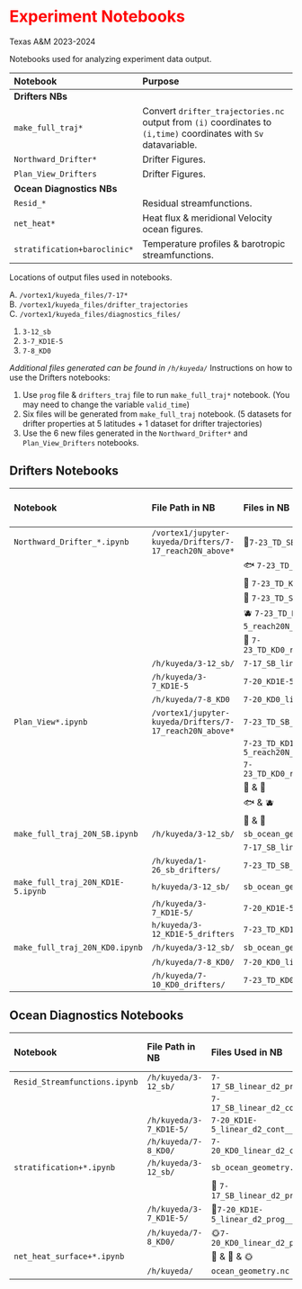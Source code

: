 # <font color='red'> Experiment Notebooks </font>
Texas A&M 2023-2024

Notebooks used for analyzing experiment data output. 

|Notebook | Purpose|
|:--| :--|
|**Drifters NBs** | |
|`make_full_traj*` | Convert `drifter_trajectories.nc` output from `(i)` coordinates to `(i,time)` coordinates with `Sv` datavariable. |
|`Northward_Drifter*`| Drifter Figures.|
|`Plan_View_Drifters`| Drifter Figures.|
|**Ocean Diagnostics NBs** | |
|`Resid_*`| Residual streamfunctions.|
|`net_heat*`| Heat flux \& meridional Velocity ocean figures.|
|`stratification+baroclinic*`| Temperature profiles & barotropic streamfunctions.|

Locations of output files used in notebooks.

A. `/vortex1/kuyeda_files/7-17*` \
B. `/vortex1/kuyeda_files/drifter_trajectories` \
C. `/vortex1/kuyeda_files/diagnostics_files/`  
  1. `3-12_sb`
  2. `3-7_KD1E-5` 
  3. `7-8_KD0`

*Additional files generated can be found in `/h/kuyeda/`*
Instructions on how to use the Drifters notebooks:
1. Use `prog` file \& `drifters_traj` file to run `make_full_traj*` notebook. (You may need to change the variable `valid_time`)
2. Six files will be generated from `make_full_traj` notebook. (5 datasets for drifter properties at 5 latitudes + 1 dataset for drifter trajectories)
3. Use the 6 new files generated in the `Northward_Drifter*` and `Plan_View_Drifters` notebooks.

## Drifters Notebooks 
|Notebook|File Path in NB| Files in NB| Vortex1 File Location|
|:--| :-- | :--|:--| 
|`Northward_Drifter_*.ipynb`|`/vortex1/jupyter-kuyeda/Drifters/7-17_reach20N_above*` | 🐙`7-23_TD_SB_above1000m_sb.nc`| A|
| | |🐟 `7-23_TD_KD1E-5_above1000m_KD1E-5.nc`|A|
| | |🐡 `7-23_TD_KD0_above1000m_KD0.nc`|A|
| | |🍓 `7-23_TD_SB_reach20N_above1000m_mintime_ds_*_SB.nc`| A|
| | |🫐 `7-23_TD_KD1E-5_reach20N_above1000m_mintime_ds_*_KD1E-5.nc`|A|
| | |🍋 `7-23_TD_KD0_reach20N_above1000m_mintime_ds_*_KD0.nc`|A|
| | `/h/kuyeda/3-12_sb/` | `7-17_SB_linear_d2_prog__1509_354.nc`|C1|
| |`/h/kuyeda/3-7_KD1E-5 ` | `7-20_KD1E-5_linear_d2_prog__1410_014.nc`| C2|
| | `/h/kuyeda/7-8_KD0`| `7-20_KD0_linear_d2_prog__1410_014.nc`|C3|
|`Plan_View*.ipynb`| `/vortex1/jupyter-kuyeda/Drifters/7-17_reach20N_above*`|`7-23_TD_SB_reach20N_above1000m_mintime_ds_10S_SB.nc` |A|
| | | `7-23_TD_KD1E-5_reach20N_above1000m_mintime_ds_10S_KD1E-5.nc`| A|
| | | `7-23_TD_KD0_reach20N_above1000m_mintime_ds_10S_KD0.nc`|A|
| | | 🐙 & 🍓|
| | | 🐟 & 🫐|
| | | 🐡 & 🍋|
|`make_full_traj_20N_SB.ipynb`| `/h/kuyeda/3-12_sb/`| `sb_ocean_geometry.nc`| 
| | | `7-17_SB_linear_d2_prog__1509_354.nc`|C1|
| | `/h/kuyeda/1-26_sb_drifters/` |`7-23_TD_SB_drifter_traj.nc` | B |
|`make_full_traj_20N_KD1E-5.ipynb`|`h/kuyeda/3-12_sb/`| `sb_ocean_geometry.nc`|C1|
| | `/h/kuyeda/3-7_KD1E-5/`|`7-20_KD1E-5_linear_d2_prog__1410_014.nc`|C2|
| | `h/kuyeda/3-12_KD1E-5_drifters`|`7-23_TD_KD1E-5_drifter_traj.nc`|B |
|`make_full_traj_20N_KD0.ipynb`| `/h/kuyeda/3-12_sb/`|`sb_ocean_geometry.nc`|C1|
| | `/h/kuyeda/7-8_KD0/` | `7-20_KD0_linear_d2_prog__1410_014.nc`|C3|
| | `/h/kuyeda/7-10_KD0_drifters/` | `7-23_TD_KD0_drifter_traj.nc`|B |

## Ocean Diagnostics Notebooks
|Notebook|File Path in NB| Files Used in NB| Vortex1 File Location|
|:--| :-- | :--|:--| 
|`Resid_Streamfunctions.ipynb`| `/h/kuyeda/3-12_sb/`| `7-17_SB_linear_d2_prog__1410_014.nc`|C1|
| | | `7-17_SB_linear_d2_cont__1405_014.nc`|C1|
| | `/h/kuyeda/3-7_KD1E-5/` | `7-20_KD1E-5_linear_d2_cont__1405_015.nc`|C2|
| | `/h/kuyeda/7-8_KD0/` | `7-20_KD0_linear_d2_cont__1405_015.nc`|C3|
|`stratification+*.ipynb` | `/h/kuyeda/3-12_sb/` | `sb_ocean_geometry.nc`|C1|
| | | 🌋 `7-17_SB_linear_d2_prog__1410_014.nc`|C1|
| | `/h/kuyeda/3-7_KD1E-5/`| 🌊`7-20_KD1E-5_linear_d2_prog__1410_014.nc`|C2|
| | `/h/kuyeda/7-8_KD0/` | 🌞`7-20_KD0_linear_d2_prog__1410_014.nc`|C3|
|`net_heat_surface+*.ipynb` | | 🌋 & 🌊 & 🌞 | 
| | `/h/kuyeda/`| `ocean_geometry.nc`| C1|
